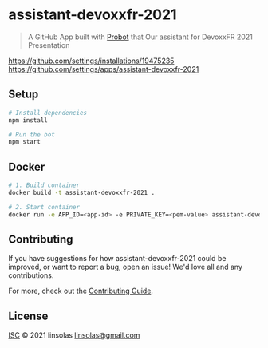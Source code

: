 # assistant-devoxxfr-2021

> A GitHub App built with [Probot](https://github.com/probot/probot) that Our assistant for DevoxxFR 2021 Presentation

https://github.com/settings/installations/19475235
https://github.com/settings/apps/assistant-devoxxfr-2021

## Setup

```sh
# Install dependencies
npm install

# Run the bot
npm start
```

## Docker

```sh
# 1. Build container
docker build -t assistant-devoxxfr-2021 .

# 2. Start container
docker run -e APP_ID=<app-id> -e PRIVATE_KEY=<pem-value> assistant-devoxxfr-2021
```

## Contributing

If you have suggestions for how assistant-devoxxfr-2021 could be improved, or want to report a bug, open an issue! We'd love all and any contributions.

For more, check out the [Contributing Guide](CONTRIBUTING.md).

## License

[ISC](LICENSE) © 2021 linsolas <linsolas@gmail.com>
